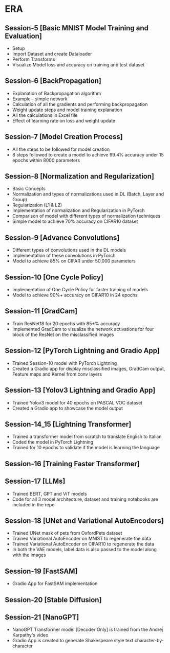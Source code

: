 # ERA



## Session-5 [Basic MNIST Model Training and Evaluation]

- Setup
- Import Dataset and create Dataloader
- Perform Transforms
- Visualize Model loss and accuracy on training and test dataset



## Session-6 [BackPropagation]

- Explanation of Backpropagation algorithm
- Example - simple network
- Calculation of all the gradients and performing backpropagation
- Weight update steps and model training explanation
- All the calculations in Excel file
- Effect of learning rate on loss and weight update



## Session-7 [Model Creation Process]

- All the steps to be followed for model creation
- 8 steps followed to create a model to achieve 99.4% accuracy under 15 epochs within 8000 parameters



## Session-8 [Normalization and Regularization]

- Basic Concepts
- Normalization and types of normalizations used in DL (Batch, Layer and Group)
- Regularization (L1 & L2)
- Implementation of normalization and Regularization in PyTorch
- Comparison of model with different types of normalization techniques
- Simple model to achieve 70% accuracy on CIFAR10 dataset



## Session-9 [Advance Convolutions]

- Different types of convolutions used in the DL models
- Implementation of these convolutions in PyTorch
- Model to achieve 85% on CIFAR under 50,000 parameters



## Session-10 [One Cycle Policy]

- Implementation of One Cycle Policy for faster training of models
- Model to achieve 90%+ accuracy on CIFAR10 in 24 epochs



## Session-11 [GradCam]

- Train ResNet18 for 20 epochs with 85+% accuracy
- Implemented GradCam to visualize the network activations for four block of the ResNet on the misclassified images



## Session-12 [PyTorch Lightning and Gradio App]

- Trained Session-10 model with PyTorch Lightning
- Created a Gradio app for display misclassified images, GradCam output, Feature maps and Kernel from conv layers




## Session-13 [Yolov3 Lightning and Gradio App]
- Trained Yolov3 model for 40 epochs on PASCAL VOC dataset
- Created a Gradio app to showcase the model output



## Session-14_15 [Lightning Transformer]

- Trained a transformer model from scratch to translate English to Italian
- Coded the model in PyTorch Lightning
- Trained for 10 epochs to validate if the model is learning the language



## Session-16 [Training Faster Transformer]



## Session-17 [LLMs]
- Trained BERT, GPT and ViT models
- Code for all 3 model architecture, dataset and training notebooks are included in the repo




## Session-18 [UNet and Variational AutoEncoders]
- Trained UNet mask of pets from OxfordPets dataset
- Trained Variational AutoEncoder on MNIST to regenerate the data
- Trained Variational AutoEncoder on CIFAR10 to regenerate the data
- In both the VAE models, label data is also passed to the model along with the images



## Session-19 [FastSAM]

- Gradio App for FastSAM implementation



## Session-20 [Stable Diffusion]


## Session-21 [NanoGPT]
- NanoGPT Transformer model [Decoder Only] is trained from the Andrej Karpathy's video
- Gradio App is created to generate Shakespeare style text character-by-character